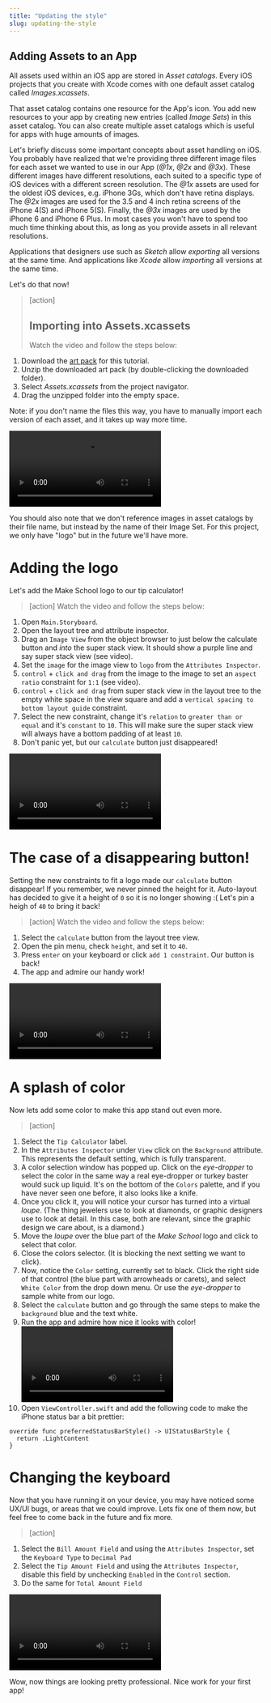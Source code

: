 ```yaml
---
title: "Updating the style"
slug: updating-the-style
---
```


## Adding Assets to an App

All assets used within an iOS app are stored in *Asset catalogs*. Every iOS projects that you create with Xcode comes with one default asset catalog called *Images.xcassets*.

That asset catalog contains one resource for the App's icon. You add new resources to your app by creating new entries (called *Image Sets*) in this asset catalog. You can also create multiple asset catalogs which is useful for apps with huge amounts of images.

Let's briefly discuss some important concepts about asset handling on iOS. You probably have realized that we're providing three different image files for each asset we wanted to use in our App (*@1x*, *@2x* and *@3x*). These different images have different resolutions, each suited to a specific type of iOS devices with a different screen resolution. The *@1x* assets are used for the oldest iOS devices, e.g. iPhone 3Gs, which don't have retina displays. The *@2x* images are used for the 3.5 and 4 inch retina screens of the iPhone 4(S) and iPhone 5(S). Finally, the *@3x* images are used by the iPhone 6 and iPhone 6 Plus. In most cases you won't have to spend too much time thinking about this, as long as you provide assets in all relevant resolutions.

Applications that designers use such as _Sketch_ allow *exporting* all versions at the same time. And applications like _Xcode_ allow *importing* all versions at the same time.

Let's do that now!

> [action]
> ## Importing into Assets.xcassets
> Watch the video and follow the steps below:
>
1. Download the [art pack](https://github.com/MakeSchool-Tutorials/Tip-Calculator-Swift/raw/master/logo.zip) for this tutorial.
1. Unzip the downloaded art pack (by double-clicking the downloaded folder).
1. Select *Assets.xcassets* from the project navigator.
1. Drag the unzipped folder into the empty space.
>
Note: if you don't name the files this way, you have to manually import each version of each asset, and it takes up way more time.
>
![ms-video](https://s3.amazonaws.com/mgwu-misc/TipCalculator/19_add_assets.mp4)

You should also note that we don't reference images in asset catalogs by their file name, but instead by the name of their Image Set. For this project, we only have "logo" but in the future we'll have more.

# Adding the logo

Let's add the Make School logo to our tip calculator!

>[action]
> Watch the video and follow the steps below:
>
1. Open `Main.Storyboard`.
1. Open the layout tree and attribute inspector.
1. Drag an `Image View` from the object browser to just below the calculate button and _into_ the super stack view. It should show a purple line and say super stack view (see video).
1. Set the `image` for the image view to `logo` from the  `Attributes Inspector`.
1. `control` + `click and drag` from the image to the image to set an `aspect ratio` constraint for `1:1` (see video).
1. `control` + `click and drag` from super stack view in the layout tree to the empty white space in the view square and add a `vertical spacing to bottom layout guide` constraint.
1. Select the new constraint, change it's `relation` to `greater than or equal` and it's `constant` to `10`. This will make sure the super stack view will always have a bottom padding of at least `10`.
1. Don't panic yet, but our `calculate` button just disappeared!
>
![ms-video](https://s3.amazonaws.com/mgwu-misc/TipCalculator/20_adding_logo.mp4)

# The case of a disappearing button!

Setting the new constraints to fit a logo made our `calculate` button disappear! If you remember, we never pinned the height for it. Auto-layout has decided to give it a height of `0` so it is no longer showing :( Let's pin a heigh of `40` to bring it back!

>[action]
> Watch the video and follow the steps below:
>
1. Select the `calculate` button from the layout tree view.
1. Open the pin menu, check `height`, and set it to `40`.
1. Press `enter` on your keyboard or click `add 1 constraint`. Our button is back!
1. The app and admire our handy work!
>
![ms-video](https://s3.amazonaws.com/mgwu-misc/TipCalculator/21_fix_button.mp4)

# A splash of color

Now lets add some color to make this app stand out even more.

>[action]
>
1. Select the `Tip Calculator` label.
1. In the `Attributes Inspector` under `View` click on the `Background` attribute. This represents the default setting, which is fully transparent.
1. A color selection window has popped up. Click on the _eye-dropper_ to select the color in the same way a real eye-dropper or turkey baster would suck up liquid. It's on the bottom of the `Colors` palette, and if you have never seen one before, it also looks like a knife.
1. Once you click it, you will notice your cursor has turned into a virtual _loupe_. (The thing jewelers use to look at diamonds, or graphic designers use to look at detail. In this case, both are relevant, since the graphic design we care about, is a diamond.)
1. Move the _loupe_ over the blue part of the _Make School_ logo and click to select that color.
1. Close the colors selector. (It is blocking the next setting we want to click).
1. Now, notice the `Color` setting, currently set to black. Click the right side of that control (the blue part with arrowheads or carets), and select `White Color` from the drop down menu. Or use the _eye-dropper_ to sample white from our logo.
1. Select the `calculate` button and go through the same steps to make the `background` blue and the text white.
1. Run the app and admire how nice it looks with color! ![ms-video](https://s3.amazonaws.com/mgwu-misc/TipCalculator/22_adding_color.mp4)
1. Open `ViewController.swift` and add the following code to make the iPhone status bar a bit prettier:
>
```
override func preferredStatusBarStyle() -> UIStatusBarStyle {
  return .LightContent
}
```

# Changing the keyboard

Now that you have running it on your device, you may have noticed some UX/UI bugs, or areas that we could improve. Lets fix one of them now, but feel free to come back in the future and fix more.

>[action]
>
1. Select the `Bill Amount Field` and using the `Attributes Inspector`, set the `Keyboard Type` to `Decimal Pad`
1. Select the `Tip Amount Field` and using the `Attributes Inspector`, disable this field by unchecking `Enabled` in the `Control` section.
1. Do the same for `Total Amount Field`
>
![ms-video](https://s3.amazonaws.com/mgwu-misc/TipCalculator/23_change_keyboard.mp4)

Wow, now things are looking pretty professional. Nice work for your first app!
